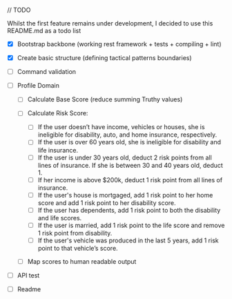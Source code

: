 // TODO

Whilst the first feature remains under development, I decided to use this README.md as a todo list

- [x] Bootstrap backbone (working rest framework + tests + compiling + lint)
- [x] Create basic structure (defining tactical patterns boundaries)
- [ ] Command validation
- [ ] Profile Domain

  - [ ] Calculate Base Score (reduce summing Truthy values)
  - [ ] Calculate Risk Score:

    - [ ] If the user doesn’t have income, vehicles or houses, she is ineligible for disability, auto, and home insurance, respectively.
    - [ ] If the user is over 60 years old, she is ineligible for disability and life insurance.
    - [ ] If the user is under 30 years old, deduct 2 risk points from all lines of insurance. If she is between 30 and 40 years old, deduct 1.
    - [ ] If her income is above $200k, deduct 1 risk point from all lines of insurance.
    - [ ] If the user's house is mortgaged, add 1 risk point to her home score and add 1 risk point to her disability score.
    - [ ] If the user has dependents, add 1 risk point to both the disability and life scores.
    - [ ] If the user is married, add 1 risk point to the life score and remove 1 risk point from disability.
    - [ ] If the user's vehicle was produced in the last 5 years, add 1 risk point to that vehicle’s score.

  - [ ] Map scores to human readable output

- [ ] API test
- [ ] Readme
